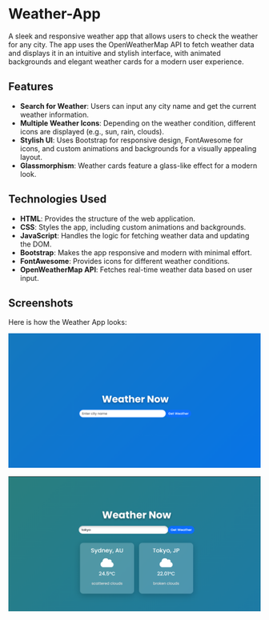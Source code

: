 # Weather-App

A sleek and responsive weather app that allows users to check the weather for any city. The app uses the OpenWeatherMap API to fetch weather data and displays it in an intuitive and stylish interface, with animated backgrounds and elegant weather cards for a modern user experience.

## Features

- **Search for Weather**: Users can input any city name and get the current weather information.
- **Multiple Weather Icons**: Depending on the weather condition, different icons are displayed (e.g., sun, rain, clouds).
- **Stylish UI**: Uses Bootstrap for responsive design, FontAwesome for icons, and custom animations and backgrounds for a visually appealing layout.
- **Glassmorphism**: Weather cards feature a glass-like effect for a modern look.
  
## Technologies Used

- **HTML**: Provides the structure of the web application.
- **CSS**: Styles the app, including custom animations and backgrounds.
- **JavaScript**: Handles the logic for fetching weather data and updating the DOM.
- **Bootstrap**: Makes the app responsive and modern with minimal effort.
- **FontAwesome**: Provides icons for different weather conditions.
- **OpenWeatherMap API**: Fetches real-time weather data based on user input.


## Screenshots

Here is how the  Weather App looks:

![Weather App Main Interface](images/firstiamge.png)



![Weather Cards Display](images/secondimage.png)
